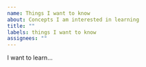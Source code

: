 ```yaml
---
name: Things I want to know
about: Concepts I am interested in learning
title: ""
labels: things I want to know
assignees: ""
---
```


I want to learn...
